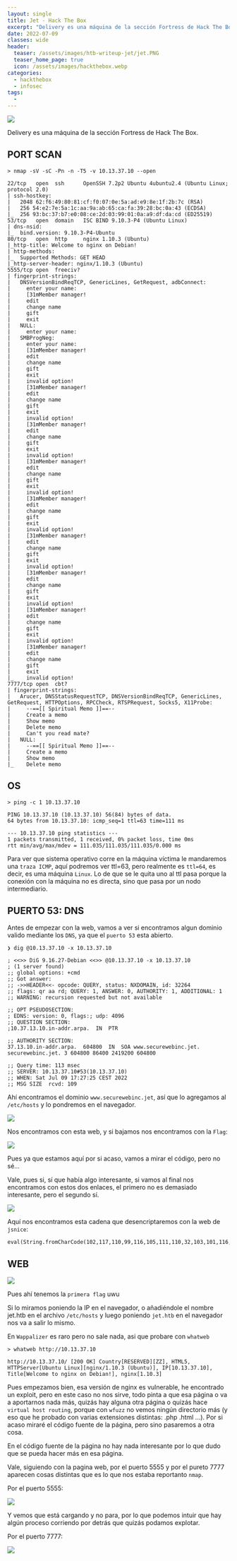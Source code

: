```yaml
---
layout: single
title: Jet - Hack The Box
excerpt: "Delivery es una máquina de la sección Fortress de Hack The Box."
date: 2022-07-09
classes: wide
header:
  teaser: /assets/images/htb-writeup-jet/jet.PNG
  teaser_home_page: true
  icon: /assets/images/hackthebox.webp
categories:
  - hackthebox
  - infosec
tags:  
  - 
---
```


![](/assets/images/htb-writeup-jet/jet.PNG)

Delivery es una máquina de la sección Fortress de Hack The Box.

## PORT SCAN

```
> nmap -sV -sC -Pn -n -T5 -v 10.13.37.10 --open

22/tcp   open  ssh      OpenSSH 7.2p2 Ubuntu 4ubuntu2.4 (Ubuntu Linux; protocol 2.0)
| ssh-hostkey: 
|   2048 62:f6:49:80:81:cf:f0:07:0e:5a:ad:e9:8e:1f:2b:7c (RSA)
|   256 54:e2:7e:5a:1c:aa:9a:ab:65:ca:fa:39:28:bc:0a:43 (ECDSA)
|_  256 93:bc:37:b7:e0:08:ce:2d:03:99:01:0a:a9:df:da:cd (ED25519)
53/tcp   open  domain   ISC BIND 9.10.3-P4 (Ubuntu Linux)
| dns-nsid: 
|_  bind.version: 9.10.3-P4-Ubuntu
80/tcp   open  http     nginx 1.10.3 (Ubuntu)
|_http-title: Welcome to nginx on Debian!
| http-methods: 
|_  Supported Methods: GET HEAD
|_http-server-header: nginx/1.10.3 (Ubuntu)
5555/tcp open  freeciv?
| fingerprint-strings: 
|   DNSVersionBindReqTCP, GenericLines, GetRequest, adbConnect: 
|     enter your name:
|     [31mMember manager!
|     edit
|     change name
|     gift
|     exit
|   NULL: 
|     enter your name:
|   SMBProgNeg: 
|     enter your name:
|     [31mMember manager!
|     edit
|     change name
|     gift
|     exit
|     invalid option!
|     [31mMember manager!
|     edit
|     change name
|     gift
|     exit
|     invalid option!
|     [31mMember manager!
|     edit
|     change name
|     gift
|     exit
|     invalid option!
|     [31mMember manager!
|     edit
|     change name
|     gift
|     exit
|     invalid option!
|     [31mMember manager!
|     edit
|     change name
|     gift
|     exit
|     invalid option!
|     [31mMember manager!
|     edit
|     change name
|     gift
|     exit
|     invalid option!
|     [31mMember manager!
|     edit
|     change name
|     gift
|     exit
|     invalid option!
|     [31mMember manager!
|     edit
|     change name
|     gift
|     exit
|     invalid option!
|     [31mMember manager!
|     edit
|     change name
|     gift
|     exit
|_    invalid option!
7777/tcp open  cbt?
| fingerprint-strings: 
|   Arucer, DNSStatusRequestTCP, DNSVersionBindReqTCP, GenericLines, GetRequest, HTTPOptions, RPCCheck, RTSPRequest, Socks5, X11Probe: 
|     --==[[ Spiritual Memo ]]==--
|     Create a memo
|     Show memo
|     Delete memo
|     Can't you read mate?
|   NULL: 
|     --==[[ Spiritual Memo ]]==--
|     Create a memo
|     Show memo
|_    Delete memo
```
## OS
```
> ping -c 1 10.13.37.10

PING 10.13.37.10 (10.13.37.10) 56(84) bytes of data.
64 bytes from 10.13.37.10: icmp_seq=1 ttl=63 time=111 ms

--- 10.13.37.10 ping statistics ---
1 packets transmitted, 1 received, 0% packet loss, time 0ms
rtt min/avg/max/mdev = 111.035/111.035/111.035/0.000 ms
```

Para ver que sistema operativo corre en la máquina víctima le mandaremos una `traza ICMP`, aquí podremos ver ttl=63, pero realmente es `ttl=64`, es decir, es uma máquina `Linux`. Lo de que se le quita uno al ttl pasa porque la conexión con la máquina no es directa, sino que pasa por un nodo intermediario.


## PUERTO 53: DNS

Antes de empezar con la web, vamos a ver si encontramos algun dominio valido mediante los `DNS`, ya que el `puerto 53` esta abierto.

```
❯ dig @10.13.37.10 -x 10.13.37.10

; <<>> DiG 9.16.27-Debian <<>> @10.13.37.10 -x 10.13.37.10
; (1 server found)
;; global options: +cmd
;; Got answer:
;; ->>HEADER<<- opcode: QUERY, status: NXDOMAIN, id: 32264
;; flags: qr aa rd; QUERY: 1, ANSWER: 0, AUTHORITY: 1, ADDITIONAL: 1
;; WARNING: recursion requested but not available

;; OPT PSEUDOSECTION:
; EDNS: version: 0, flags:; udp: 4096
;; QUESTION SECTION:
;10.37.13.10.in-addr.arpa.	IN	PTR

;; AUTHORITY SECTION:
37.13.10.in-addr.arpa.	604800	IN	SOA	www.securewebinc.jet. securewebinc.jet. 3 604800 86400 2419200 604800

;; Query time: 113 msec
;; SERVER: 10.13.37.10#53(10.13.37.10)
;; WHEN: Sat Jul 09 17:27:25 CEST 2022
;; MSG SIZE  rcvd: 109
```
Ahí encontramos el dominio `www.securewebinc.jet`, así que lo agregamos al `/etc/hosts` y lo pondremos en el navegador.

![](/assets/images/htb-writeup-jet/web-53.PNG)

Nos encontramos con esta web, y si bajamos nos encontramos con la `Flag`:

![](/assets/images/htb-writeup-jet/web-53-2.PNG)

Pues ya que estamos aquí por si acaso, vamos a mirar el código, pero no sé...

Vale, pues si, sí que había algo interesante, si vamos al final nos encontramos con estos dos enlaces, el primero no es demasiado interesante, pero el segundo sí.

![](/assets/images/htb-writeup-jet/web-53-3.PNG)

Aquí nos encontramos esta cadena que desencriptaremos con la web de `jsnice`:

```
eval(String.fromCharCode(102,117,110,99,116,105,111,110,32,103,101,116,83,116,97,116,115,40,41,10,123,10,32,32,32,32,36,46,97,106,97,120,40,123,117,114,108,58,32,34,47,100,105,114,98,95,115,97,102,101,95,100,105,114,95,114,102,57,69,109,99,69,73,120,47,97,100,109,105,110,47,115,116,97,116,115,46,112,104,112,34,44,10,10,32,32,32,32,32,32,32,32,115,117,99,99,101,115,115,58,32,102,117,110,99,116,105,111,110,40,114,101,115,117,108,116,41,123,10,32,32,32,32,32,32,32,32,36,40,39,35,97,116,116,97,99,107,115,39,41,46,104,116,109,108,40,114,101,115,117,108,116,41,10,32,32,32,32,125,44,10,32,32,32,32,101,114,114,111,114,58,32,102,117,110,99,116,105,111,110,40,114,101,115,117,108,116,41,123,10,32,32,32,32,32,32,32,32,32,99,111,110,115,111,108,101,46,108,111,103,40,114,101,115,117,108,116,41,59,10,32,32,32,32,125,125,41,59,10,125,10,103,101,116,83,116,97,116,115,40,41,59,10,115,101,116,73,110,116,101,114,118,97,108,40,102,117,110,99,116,105,111,110,40,41,123,32,103,101,116,83,116,97,116,115,40,41,59,32,125,44,32,49,48,48,48,48,41,59));
```


## WEB

![](/assets/images/htb-writeup-jet/web.PNG)

Pues ahí tenemos la `primera flag` uwu

Si lo miramos poniendo la IP en el navegador, o añadiéndole el nombre jet.htb en el archivo `/etc/hosts` y luego poniendo `jet.htb` en el navegador nos va a salir lo mismo.

En `Wappalizer` es raro pero no sale nada, asi que probare con `whatweb`

```
> whatweb http://10.13.37.10

http://10.13.37.10/ [200 OK] Country[RESERVED][ZZ], HTML5, HTTPServer[Ubuntu Linux][nginx/1.10.3 (Ubuntu)], IP[10.13.37.10], Title[Welcome to nginx on Debian!], nginx[1.10.3]
```

Pues empezamos bien, esa versión de nginx es vulnerable, he encontrado un exploit, pero en este caso no nos sirve, todo pinta a que esa página o va a aportarnos nada más, quizás hay alguna otra página o quizás hace `virtual host routing`, porque con `wfuzz` no vemos ningún directorio más (y eso que he probado con varias extensiones distintas: .php .html ...). Por si acaso miraré el código fuente de la página, pero sino pasaremos a otra cosa.

En el código fuente de la página no hay nada interesante por lo que dudo que se pueda hacer más en esa página.


Vale, siguiendo con la pagina web, por el puerto 5555 y por el pureto 7777 aparecen cosas distintas que es lo que nos estaba reportanto `nmap`.

Por el puerto 5555:

![](/assets/images/htb-writeup-jet/web-5555.PNG)

Y vemos que está cargando y no para, por lo que podemos intuir que hay algún proceso corriendo por detrás que quizás podamos explotar.

Por el puerto 7777:

![](/assets/images/htb-writeup-jet/web-7777.PNG)
